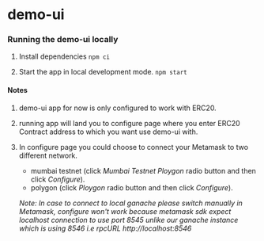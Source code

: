 # demo-ui

### Running the demo-ui locally

1. Install dependencies `npm ci`

2. Start the app in local development mode. `npm start`

#### Notes

1. demo-ui app for now is only configured to work  with ERC20.

2. running app will land you to configure page where you enter ERC20 Contract address to which you want use demo-ui with.

3. In configure page you could choose to connect your Metamask to two different network.

    - mumbai testnet (click *Mumbai Testnet Ploygon* radio button and then click *Configure*).
    - polygon (click *Ploygon* radio button and then click *Configure*).

    *Note: In case to connect to local ganache please switch manually in Metamask, configure won't work because metamask sdk expect localhost connection to use port 8545 unlike our ganache instance which is using 8546 i.e rpcURL http://localhost:8546*


